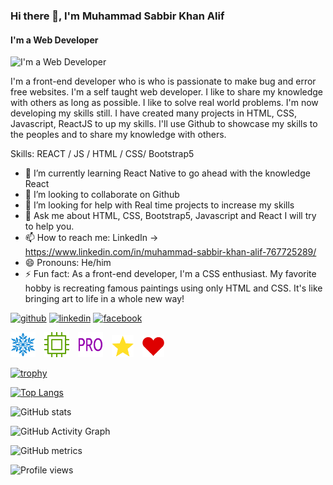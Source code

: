 ### Hi there 👋, I'm Muhammad Sabbir Khan Alif
#### I'm a Web Developer
![I'm a Web Developer](https://media.licdn.com/dms/image/D4E16AQHHI-WBZ8533Q/profile-displaybackgroundimage-shrink_350_1400/0/1692809371112?e=1698278400&v=beta&t=wQ6Z5V_UqP4-IbDHeKPfGG-rBK-frTI32G91bQGRR7U)

I'm a front-end developer who is who is passionate to make bug and error free websites. I'm a self taught web developer. I like to share my knowledge with others as long as possible. I like to solve real world problems. I'm now developing my skills still. I have created many projects in HTML, CSS, Javascript, ReactJS to up my skills. I'll use Github to showcase my skills to the peoples and to share my knowledge with others.

Skills: REACT / JS / HTML / CSS/ Bootstrap5

- 🌱 I’m currently learning React Native to go ahead with the knowledge React 
- 👯 I’m looking to collaborate on Github 
- 🤔 I’m looking for help with Real time projects to increase my skills 
- 💬 Ask me about HTML, CSS, Bootstrap5, Javascript and React I will try to help you. 
- 📫 How to reach me: LinkedIn -> https://www.linkedin.com/in/muhammad-sabbir-khan-alif-767725289/ 
- 😄 Pronouns: He/him 
- ⚡ Fun fact: As a front-end developer, I'm a CSS enthusiast. My favorite hobby is recreating famous paintings using only HTML and CSS. It's like bringing art to life in a whole new way! 


[<img src='https://cdn.jsdelivr.net/npm/simple-icons@3.0.1/icons/github.svg' alt='github' height='40'>](https://github.com/https://github.com/Muhammad-Sabbir-Khan-Alif)  [<img src='https://cdn.jsdelivr.net/npm/simple-icons@3.0.1/icons/linkedin.svg' alt='linkedin' height='40'>](https://www.linkedin.com/in/https://www.linkedin.com/in/muhammad-sabbir-khan-alif-767725289//)  [<img src='https://cdn.jsdelivr.net/npm/simple-icons@3.0.1/icons/facebook.svg' alt='facebook' height='40'>](https://www.facebook.com/https://www.facebook.com/profile.php?id=100053628253683)  

<a href='https://archiveprogram.github.com/'><img src='https://raw.githubusercontent.com/acervenky/animated-github-badges/master/assets/acbadge.gif' width='40' height='40'></a> <a href='https://docs.github.com/en/developers'><img src='https://raw.githubusercontent.com/acervenky/animated-github-badges/master/assets/devbadge.gif' width='40' height='40'></a> <a href='https://github.com/pricing'><img src='https://raw.githubusercontent.com/acervenky/animated-github-badges/master/assets/pro.gif' width='40' height='40'></a> <a href='https://stars.github.com/'><img src='https://raw.githubusercontent.com/acervenky/animated-github-badges/master/assets/starbadge.gif' width='35' height='35'></a> <a href='https://docs.github.com/en/github/supporting-the-open-source-community-with-github-sponsors'><img src='https://raw.githubusercontent.com/acervenky/animated-github-badges/master/assets/sponsorbadge.gif' width='35' height='35'></a> 

[![trophy](https://github-profile-trophy.vercel.app/?username=https://github.com/Muhammad-Sabbir-Khan-Alif)](https://github.com/ryo-ma/github-profile-trophy)

[![Top Langs](https://github-readme-stats.vercel.app/api/top-langs/?username=https://github.com/Muhammad-Sabbir-Khan-Alif)](https://github.com/anuraghazra/github-readme-stats)

![GitHub stats](https://github-readme-stats.vercel.app/api?username=https://github.com/Muhammad-Sabbir-Khan-Alif&show_icons=true&count_private=true)  

![GitHub Activity Graph](https://activity-graph.herokuapp.com/graph?username=https://github.com/Muhammad-Sabbir-Khan-Alif)  

![GitHub metrics](https://metrics.lecoq.io/https://github.com/Muhammad-Sabbir-Khan-Alif)  

![Profile views](https://gpvc.arturio.dev/https://github.com/Muhammad-Sabbir-Khan-Alif)  
